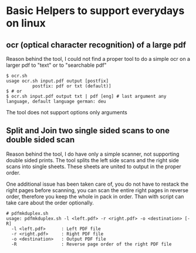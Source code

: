 # Basic Helpers to support everydays on linux

## ocr (optical character recognition) of a large pdf

Reason behind the tool, I could not find a proper tool to do a simple ocr on a larger pdf to "text" or to "searchable pdf"

~~~
$ ocr.sh
usage ocr.sh input.pdf output [postfix]
          postfix: pdf or txt (default)]
$ # or
$ ocr.sh input.pdf output txt | pdf [eng] # last argument any language, default language german: deu
~~~
The tool does not support options only arguments

## Split and Join two single sided scans to one double sided scan

Reason behind the tool, I do have only a simple scanner, not supporting double
sided prints.
The tool splits the left side scans and the right side scans into single sheets.
These sheets are united to output in the proper order.

One additional issue has been taken care of, you do not have to restack the
right pages before scanning, you can scan the entire right pages in reverse
order, therefore you keep the whole in pack in order. Than with script can
take care about the order optionally.
~~~
# pdfmkduplex.sh
usage: pdfmkduplex.sh -l <left.pdf> -r <right.pdf> -o <destination> [-R]
  -l <left.pdf>      : Left PDF file
  -r <right.pdf>     : Right PDF file
  -o <destination>   : Output PDF file
  -R                 : Reverse page order of the right PDF file
~~~

